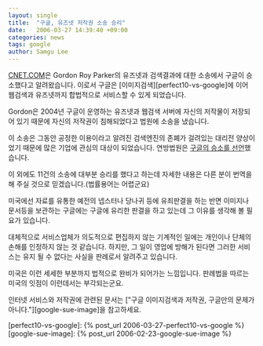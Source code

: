 ```yaml
---
layout: single
title:  "구글, 유즈넷 저작권 소송 승리"
date:   2006-03-27 14:39:40 +09:00
categories: news
tags: google
author: Samgu Lee
---
```

[CNET.COM](http://news.com.com/Google+wins+a+court+battle/2100-1030_3-6050667.html?tag=nl)은 Gordon Roy Parker의 유즈넷과 검색결과에 대한 소송에서 구글이 승소했다고 알려왔습니다. 이로서 구글은 [이미지검색][perfect10-vs-google]에 이어 웹검색과 유즈넷까지 합법적으로 서비스할 수 있게 되었습니다.

Gordon은 2004년 구글이 운영하는 유즈넷과 웹검색 서버에 자신의 저작물이 저장되어 있기 때문에 자신의 저작권이 침해되었다고 법원에 소송을 냈습니다.

이 소송은 그동안 공정한 이용이라고 알려진 검색엔진의 존폐가 걸려있는 대리전 양상이었기 때문에 많은 기업에 관심의 대상이 되었습니다. 연방법원은 [구글의 승소를 선언](http://dw.com.com/redir?destUrl=http%3A%2F%2Fwww.paed.uscourts.gov%2Fdocuments%2Fopinions%2F06D0306P.pdf&#038;siteId=3&#038;oId=2100-1030-6050667&#038;ontId=1023&#038;lop=nl.ex)했습니다.

이 외에도 11건의 소송에 대부분 승리를 했다고 하는데 자세한 내용은 다른 분이 번역을 해 주실 것으로 믿겠습니다.(법률용어는 어렵군요)

미국에선 자료를 유통한 예전의 넵스터나 당나귀 등에 유죄판결을 하는 반면 이미지나 문서등을 보관하는 구글에는 구글에 유리한 판결을 하고 있는데 그 이유를 생각해 볼 필요가 있습니다.

대체적으로 서비스업체가 의도적으로 편집하지 않는 기계적인 일에는 개인이나 단체의 손해를 인정하지 않는 것 같습니다. 하지만, 그 일이 영업에 방해가 된다면 그러한 서비스는 유지 될 수 없다는 사실을 판례로서 알려주고 있습니다.

미국은 이런 세세한 부분까지 법적으로 완비가 되어가는 느낌입니다. 판례법을 따르는 미국의 잇점이 이런데서는 부각되는군요.

인터넷 서비스와 저작권에 관련된 문서는 ["구글 이미지검색과 저작권, 구글만의 문제가 아니다."][google-sue-image]을 참고하세요.

[perfect10-vs-google]: {% post_url 2006-03-27-perfect10-vs-google %}
[google-sue-image]: {% post_url 2006-02-23-google-sue-image %}
